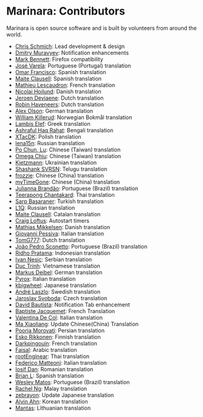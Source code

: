 # Marinara: Contributors

Marinara is open source software and is built by volunteers from around the world.

- [Chris Schmich](https://github.com/schmich): Lead development & design
- [Dmitry Muravyev](https://github.com/dimuravyev): Notification enhancements
- [Mark Bennett](https://github.com/MarkBennett): Firefox compatibility
- [José Varela](https://github.com/joselcvarela): Portuguese (Portugal) translation
- [Omar Francisco](https://github.com/ofou): Spanish translation
- [Maite Clausell](https://github.com/mcmtradu): Spanish translation
- [Mathieu Lescaudron](https://github.com/MLescaudron): French translation
- [Nicolai Hoilund](https://github.com/nicolaihoilund): Danish translation
- [Jeroen Deviaene](https://github.com/jerodev): Dutch translation
- [Robin Haveneers](https://github.com/haveneersrobin): Dutch translation
- [Alex Olson](https://github.com/alexkolson): German translation
- [William Killerud](https://github.com/wkillerud): Norwegian Bokmål translation
- [Lambis Elef](https://github.com/lambiselef): Greek translation
- [Ashraful Haq Rahat](https://github.com/MAHRahat): Bengali translation
- [XTacDK](https://github.com/XTacDK): Polish translation
- [lena15n](https://github.com/lena15n): Russian translation
- [Po Chun, Lu](https://github.com/Sirius207): Chinese (Taiwan) translation
- [Omega Chiu](https://github.com/omeganc): Chinese (Taiwan) translation
- [Kietzmann](https://github.com/Kietzmann): Ukrainian translation
- [Shashank SVRSN](https://github.com/fossterer): Telugu translation
- [frozzie](https://github.com/frozzie): Chinese (China) translation
- [myTimeGone](https://github.com/myTimeGone): Chinese (China) translation
- [Julianna Brandão](https://github.com/JuhBass): Portuguese (Brazil) translation
- [Teerapong Chantakard](https://github.com/azygous13): Thai translation
- [Sarp Başaraner](https://github.com/sgbasaraner): Turkish translation
- [L1Q](https://github.com/L1Q): Russian translation
- [Maite Clausell](https://github.com/mcmtradu): Catalan translation
- [Craig Loftus](https://github.com/craigloftus): Autostart timers
- [Mathias Mikkelsen](https://github.com/Fysikeren): Danish translation
- [Giovanni Pessiva](https://github.com/giovannipessiva): Italian translation
- [TomG777](https://github.com/TomG777): Dutch translation
- [João Pedro Sconetto](https://github.com/sconetto): Portuguese (Brazil) translation
- [Ridho Pratama](https://github.com/ridho9): Indonesian translation
- [Ivan Nesic](https://github.com/fatkaratekid): Serbian translation
- [Duc Trinh](https://github.com/dmtri): Vietnamese translation
- [Markus Deibel](https://github.com/msdeibel): German translation
- [Pyrox](https://github.com/Pyr0x1): Italian translation
- [kbigwheel](https://github.com/bigwheel): Japanese translation
- [André Laszlo](https://github.com/andrelaszlo): Swedish translation
- [Jaroslav Svoboda](https://github.com/multiflexi): Czech translation
- [David Bautista](https://github.com/dbautistav): Notification Tab enhancement
- [Baptiste Jacquemet](https://github.com/bjacquemet): French Translation
- [Valentina De Col](https://github.com/valentinadc): Italian translation
- [Ma Xiaoliang](https://github.com/ma-xiao-liang): Update Chinese(China) Translation
- [Pooria Morovati](https://github.com/pooriamo): Persian translation
- [Esko Rikkonen](https://github.com/eskorikkonen): Finnish translation
- [Darkpingouin](https://github.com/Darkpingouin): French translation
- [Faisal](https://github.com/tr0id): Arabic translation
- [rootEnginear](https://github.com/rootEnginear): Thai translation
- [Federico Matteoni](https://github.com/fexed): Italian translation
- [Iosif Dan](https://github.com/danutiosif): Romanian translation
- [Brian L](https://github.com/brianl9995): Spanish translation
- [Wesley Matos](https://github.com/wricke): Portuguese (Brazil) translation
- [Rachel Ng](https://github.com/rachelnml): Malay translation
- [zebrayon](https://github.com/zebrayon): Update Japanese translation
- [Alvin Ahn](https://github.com/alvinahn): Korean translation
- [Mantas](https://github.com/mantasio): Lithuanian translation

